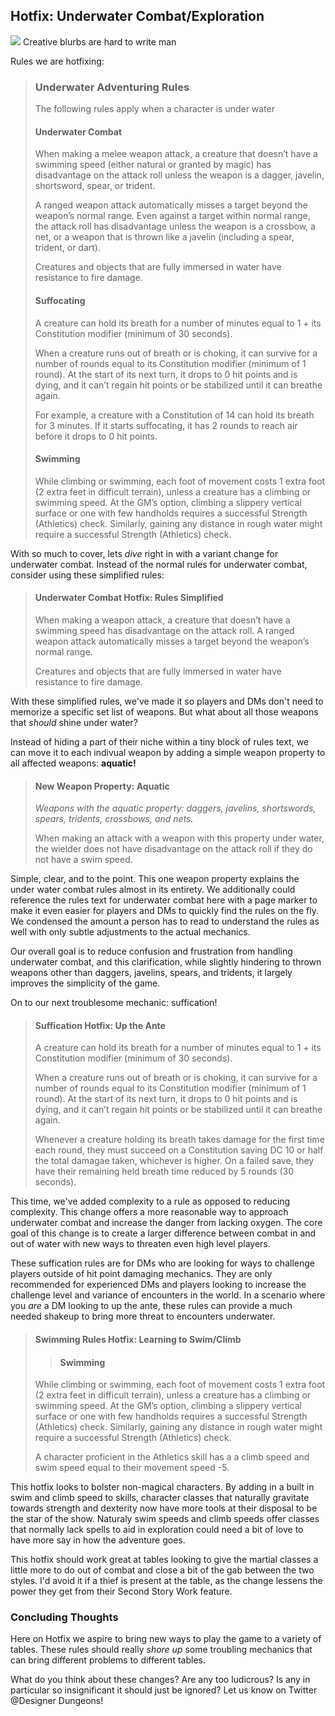 ## Hotfix: Underwater Combat/Exploration 
<img src="https://i.ytimg.com/vi/r79M92D4qvY/maxresdefault.jpg">
Creative blurbs are hard to write man

Rules we are hotfixing: 

> ### Underwater Adventuring Rules
> The following rules apply when a character is under water
>#### Underwater Combat
>When making a melee weapon attack, a creature that doesn’t have a swimming speed (either natural or granted by magic) has disadvantage on the attack roll unless the weapon is a dagger, javelin, shortsword, spear, or trident.
>
>A ranged weapon attack automatically misses a target beyond the weapon’s normal range. Even against a target within normal range, the attack roll has disadvantage unless the weapon is a crossbow, a net, or a weapon that is thrown like a javelin (including a spear, trident, or dart).
>
>Creatures and objects that are fully immersed in water have resistance to fire damage.
>
>#### Suffocating 
>A creature can hold its breath for a number of minutes equal to 1 + its Constitution modifier (minimum of 30 seconds).
>
>When a creature runs out of breath or is choking, it can survive for a number of rounds equal to its Constitution modifier (minimum of 1 round). At the start of its next turn, it drops to 0 hit points and is dying, and it can’t regain hit points or be stabilized until it can breathe again.
>
>For example, a creature with a Constitution of 14 can hold its breath for 3 minutes. If it starts suffocating, it has 2 rounds to reach air before it drops to 0 hit points.
>
>#### Swimming
>While climbing or swimming, each foot of movement costs 1 extra foot (2 extra feet in difficult terrain), unless a creature has a climbing or swimming speed. At the GM’s option, climbing a slippery vertical surface or one with few handholds requires a successful Strength (Athletics) check. Similarly, gaining any distance in rough water might require a successful Strength (Athletics) check.
>

With so much to cover, lets *dive* right in with a variant change for underwater combat. Instead of the normal rules for underwater combat, consider using these simplified rules:

>#### Underwater Combat Hotfix: Rules Simplified  
>When making a weapon attack, a creature that doesn’t have a swimming speed has disadvantage on the attack roll. A ranged weapon attack automatically misses a target beyond the weapon’s normal range.
>
>Creatures and objects that are fully immersed in water have resistance to fire damage. 
>

With these simplified rules, we've made it so players and DMs don't need to memorize a specific set list of weapons. But what about all those weapons that *should* shine under water? 

Instead of hiding a part of their niche within a tiny block of rules text, we can move it to each indivual weapon by adding a simple weapon property to all affected weapons: **aquatic!**

>#### New Weapon Property: Aquatic
> *Weapons with the aquatic property: daggers, javelins, shortswords, spears, tridents, crossbows, and nets.*
> 
> When making an attack with a weapon with this property under water, the wielder does not have disadvantage on the attack roll if they do not have a swim speed. 

Simple, clear, and to the point. This one weapon property explains the under water combat rules almost in its entirety. We additionally could reference the rules text for underwater combat here with a page marker to make it even easier for players and DMs to quickly find the rules on the fly. We condensed the amount a person has to read to understand the rules as well with only subtle adjustments to the actual mechanics. 

Our overall goal is to reduce confusion and frustration from handling underwater combat, and this clarification, while slightly hindering to thrown weapons other than daggers, javelins, spears, and tridents, it largely improves the simplicity of the game. 

On to our next troublesome mechanic: suffication! 

>#### Suffication Hotfix: Up the Ante
> A creature can hold its breath for a number of minutes equal to 1 + its Constitution modifier (minimum of 30 seconds).
>
>When a creature runs out of breath or is choking, it can survive for a number of rounds equal to its Constitution modifier (minimum of 1 round). At the start of its next turn, it drops to 0 hit points and is dying, and it can’t regain hit points or be stabilized until it can breathe again.
> 
>Whenever a creature holding its breath takes damage for the first time each round, they must succeed on a Constitution saving  DC 10 or half the total damagae taken, whichever is higher. On a failed save, they have their remaining held breath time reduced by 5 rounds (30 seconds). 

This time, we've added complexity to a rule as opposed to reducing complexity. This change offers a more reasonable way to approach underwater combat and increase the danger from lacking oxygen. The core goal of this change is to create a larger difference between combat in and out of water with new ways to threaten even high level players. 

These suffication rules are for DMs who are looking for ways to challenge players outside of hit point damaging mechanics. They are only recommended for experienced DMs and players looking to increase the challenge level and variance of encounters in the world. In a scenario where you *are* a DM looking to up the ante, these rules can provide a much needed shakeup to bring more threat to encounters underwater. 

> #### Swimming Rules Hotfix: Learning to Swim/Climb
> >#### Swimming
>While climbing or swimming, each foot of movement costs 1 extra foot (2 extra feet in difficult terrain), unless a creature has a climbing or swimming speed. At the GM’s option, climbing a slippery vertical surface or one with few handholds requires a successful Strength (Athletics) check. Similarly, gaining any distance in rough water might require a successful Strength (Athletics) check.
>
> A character proficient in the Athletics skill has a a climb speed and swim speed equal to their movement speed -5. 

This hotfix looks to bolster non-magical characters. By adding in a built in swim and climb speed to skills, character classes that naturally gravitate towards strength and dexterity now have more tools at their disposal to be the star of the show. Naturaly swim speeds and climb speeds offer classes that normally lack spells to aid in exploration could need a bit of love to have more say in how the adventure goes. 

This hotfix should work great at tables looking to give the martial classes a little more to do out of combat and close a bit of the gab between the two styles. I'd avoid it if a thief is present at the table, as the change lessens the power they get from their Second Story Work feature. 

### Concluding Thoughts
 
Here on Hotfix we aspire to bring new ways to play the game to a variety of tables. These rules should really *shore up* some troubling mechanics that can bring different problems to different tables. 

What do you think about these changes? Are any too ludicrous? Is any in particular so insignificant it should just be ignored? Let us know on Twitter @Designer Dungeons! 

